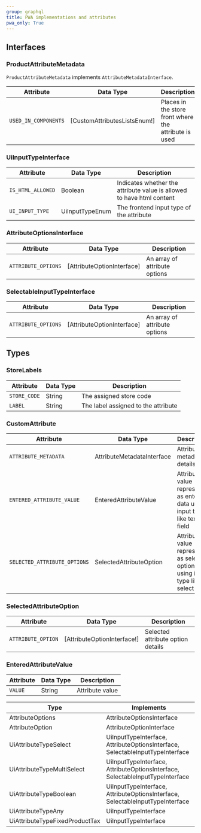 ```yaml
---
group: graphql
title: PWA implementations and attributes
pwa_only: True
---
```


## Interfaces

### ProductAttributeMetadata

`ProductAttributeMetadata` implements `AttributeMetadataInterface`.

Attribute | Data Type | Description
--- | --- | ---
`USED_IN_COMPONENTS` | [CustomAttributesListsEnum!] | Places in the store front where the attribute is used

### UiInputTypeInterface

Attribute | Data Type | Description
--- | --- | ---
`IS_HTML_ALLOWED` | Boolean | Indicates whether the attribute value is allowed to have html content
`UI_INPUT_TYPE` | UiInputTypeEnum | The frontend input type of the attribute

### AttributeOptionsInterface

Attribute | Data Type | Description
--- | --- | ---
`ATTRIBUTE_OPTIONS`| [AttributeOptionInterface] | An array of attribute options

### SelectableInputTypeInterface

Attribute | Data Type | Description
--- | --- | ---
`ATTRIBUTE_OPTIONS` | [AttributeOptionInterface] | An array of attribute options

## Types

### StoreLabels

Attribute | Data Type | Description
--- | --- | ---
`STORE_CODE`| String | The assigned store code
`LABEL`| String | The label assigned to the attribute

### CustomAttribute

Attribute | Data Type | Description
--- | --- | ---
`ATTRIBUTE_METADATA` | AttributeMetadataInterface | Attribute metadata details
`ENTERED_ATTRIBUTE_VALUE` | EnteredAttributeValue | Attribute value represented as entered data using input type like text field
`SELECTED_ATTRIBUTE_OPTIONS` | SelectedAttributeOption | Attribute value represented as selected options using input type like select

### SelectedAttributeOption

Attribute | Data Type | Description
--- | --- | ---
`ATTRIBUTE_OPTION` | [AttributeOptionInterface!] | Selected attribute option details

### EnteredAttributeValue

Attribute | Data Type | Description
--- | --- | ---
`VALUE` | String | Attribute value

Type | Implements
--- | ---
AttributeOptions | AttributeOptionsInterface
AttributeOption | AttributeOptionInterface
UiAttributeTypeSelect | UiInputTypeInterface, AttributeOptionsInterface, SelectableInputTypeInterface
UiAttributeTypeMultiSelect | UiInputTypeInterface, AttributeOptionsInterface, SelectableInputTypeInterface
UiAttributeTypeBoolean | UiInputTypeInterface, AttributeOptionsInterface, SelectableInputTypeInterface
UiAttributeTypeAny | UiInputTypeInterface
UiAttributeTypeFixedProductTax | UiInputTypeInterface
